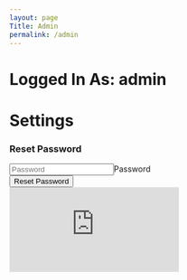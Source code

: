 ```yaml
---
layout: page
Title: Admin
permalink: /admin
---
```

<h1>Logged In As: admin</h1>
<div id="login-container">
    <form style="align-items: start!important;" id="login-form" method="POST" action="http://challenge.fordhamcss.org/reset-password">
        <h1>Settings</h1>
        <h3>Reset Password</h3>
        <div class="form__group field login-input">
            <input name="password" id="LOGIN_PASS" type="password" class="form__field" id="password" placeholder="Password"><label class="form__label" for="LOGIN_PASS">Password</label>
        </div>
        <div class="form__group field">
            <input type="submit" class="btn" value="Reset Password">
        </div>
        <iframe  onerror="iframe.style.display='none'" id="settings" src="http://challenge.fordhamcss.org/admin" frameborder="0"></iframe>
    </form>
</div>
<script defer>
    const urlParams = new URLSearchParams(window.location.search);
    let errors = urlParams.getAll('err')
    if (errors.length > 0) { 
        document.querySelector("#login-error").innerHTML = atob(errors[0]) 
    }
    let iframe = document.querySelector('iframe')
    iframe.addEventListener('load', ()=> {
        console.log(iframe.contentWindow)
    })
    window.addEventListener('message', (e)=> {
        if (e.data === "closeme") {
            iframe.remove()
        }
    })
</script>
<!--This totally has nothing to do with anything
[sum( [int(j) for j in str(int(val)*(((i+1)%2)+1))] ) for i, val in enumerate(str(x)[::-1])]
-->
